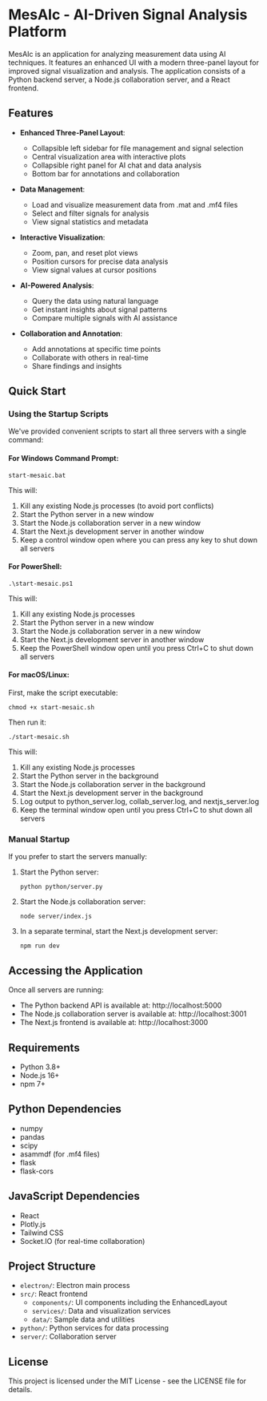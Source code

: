 # MesAIc - AI-Driven Signal Analysis Platform

MesAIc is an application for analyzing measurement data using AI techniques. It features an enhanced UI with a modern three-panel layout for improved signal visualization and analysis. The application consists of a Python backend server, a Node.js collaboration server, and a React frontend.

## Features

- **Enhanced Three-Panel Layout**:
  - Collapsible left sidebar for file management and signal selection
  - Central visualization area with interactive plots
  - Collapsible right panel for AI chat and data analysis
  - Bottom bar for annotations and collaboration

- **Data Management**:
  - Load and visualize measurement data from .mat and .mf4 files
  - Select and filter signals for analysis
  - View signal statistics and metadata

- **Interactive Visualization**:
  - Zoom, pan, and reset plot views
  - Position cursors for precise data analysis
  - View signal values at cursor positions

- **AI-Powered Analysis**:
  - Query the data using natural language
  - Get instant insights about signal patterns
  - Compare multiple signals with AI assistance

- **Collaboration and Annotation**:
  - Add annotations at specific time points
  - Collaborate with others in real-time
  - Share findings and insights

## Quick Start

### Using the Startup Scripts

We've provided convenient scripts to start all three servers with a single command:

#### For Windows Command Prompt:

```
start-mesaic.bat
```

This will:
1. Kill any existing Node.js processes (to avoid port conflicts)
2. Start the Python server in a new window
3. Start the Node.js collaboration server in a new window
4. Start the Next.js development server in another window
5. Keep a control window open where you can press any key to shut down all servers

#### For PowerShell:

```
.\start-mesaic.ps1
```

This will:
1. Kill any existing Node.js processes
2. Start the Python server in a new window
3. Start the Node.js collaboration server in a new window
4. Start the Next.js development server in another window
5. Keep the PowerShell window open until you press Ctrl+C to shut down all servers

#### For macOS/Linux:

First, make the script executable:
```
chmod +x start-mesaic.sh
```

Then run it:
```
./start-mesaic.sh
```

This will:
1. Kill any existing Node.js processes
2. Start the Python server in the background
3. Start the Node.js collaboration server in the background
4. Start the Next.js development server in the background
5. Log output to python_server.log, collab_server.log, and nextjs_server.log
6. Keep the terminal window open until you press Ctrl+C to shut down all servers

### Manual Startup

If you prefer to start the servers manually:

1. Start the Python server:
   ```
   python python/server.py
   ```

2. Start the Node.js collaboration server:
   ```
   node server/index.js
   ```

3. In a separate terminal, start the Next.js development server:
   ```
   npm run dev
   ```

## Accessing the Application

Once all servers are running:

- The Python backend API is available at: http://localhost:5000
- The Node.js collaboration server is available at: http://localhost:3001
- The Next.js frontend is available at: http://localhost:3000

## Requirements

- Python 3.8+
- Node.js 16+
- npm 7+

## Python Dependencies

- numpy
- pandas
- scipy
- asammdf (for .mf4 files)
- flask
- flask-cors

## JavaScript Dependencies

- React
- Plotly.js
- Tailwind CSS
- Socket.IO (for real-time collaboration)

## Project Structure

- `electron/`: Electron main process
- `src/`: React frontend
  - `components/`: UI components including the EnhancedLayout
  - `services/`: Data and visualization services
  - `data/`: Sample data and utilities
- `python/`: Python services for data processing
- `server/`: Collaboration server

## License

This project is licensed under the MIT License - see the LICENSE file for details. 
